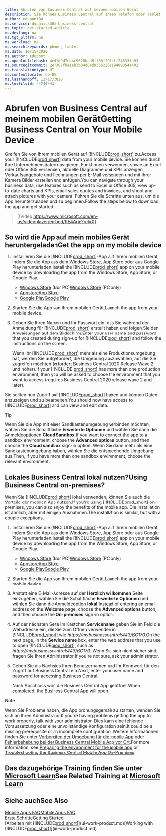 ```yaml
---
title: Abrufen von Business Central auf meinem mobilen Gerät
description: Sie können Business Central auf Ihrem Telefon oder Tablet einsehen und bearbeiten.
author: edupont04
ms.service: dynamics365-business-central
ms.topic: get-started-article
ms.devlang: na
ms.tgt_pltfrm: na
ms.workload: na
ms.search.keywords: phone, tablet
ms.date: 10/15/2020
ms.author: edupont
ms.openlocfilehash: 4ed1d9d7eb4c9628bad6ff80f296cff24833fa93
ms.sourcegitcommit: 2e7307fbe1eb3b34d0ad9356226a19409054a402
ms.translationtype: HT
ms.contentlocale: de-DE
ms.lasthandoff: 12/17/2020
ms.locfileid: "4746441"
---
```

# <a name="getting-business-central-on-your-mobile-device"></a><span data-ttu-id="ec30b-103">Abrufen von Business Central auf meinem mobilen Gerät</span><span class="sxs-lookup"><span data-stu-id="ec30b-103">Getting Business Central on Your Mobile Device</span></span>

<span data-ttu-id="ec30b-104">Greifen Sie von Ihrem mobilen Gerät auf [!INCLUDE[prod_short](includes/prod_short.md)] zu.</span><span class="sxs-lookup"><span data-stu-id="ec30b-104">Access your [!INCLUDE[prod_short](includes/prod_short.md)] data from your mobile device.</span></span> <span data-ttu-id="ec30b-105">Sie können durch Ihre Unternehmensdaten navigieren, Funktionen verwenden, sowie an Excel oder Office 365 versenden, aktuelle Diagramme und KPIs anzeigen, Verkaufsangebote und Rechnungen per E-Mail versenden und mit Ihrer Kamera Bilder erstellen und anfügen.</span><span class="sxs-lookup"><span data-stu-id="ec30b-105">You can navigate through your business data, use features such as send to Excel or Office 365, view up-to-date charts and KPIs, email sales quotes and invoices, and shoot and attach pictures with your camera.</span></span> <span data-ttu-id="ec30b-106">Führen Sie die Schritte unten aus, um die App herunterzuladen und zu beginnen.</span><span class="sxs-lookup"><span data-stu-id="ec30b-106">Follow the steps below to download the app and get started.</span></span>

> [!Video https://www.microsoft.com/en-us/videoplayer/embed/RE4Arje?rel=0]

## <a name="get-the-app-on-my-mobile-device"></a><span data-ttu-id="ec30b-107">So wird die App auf mein mobiles Gerät heruntergeladen</span><span class="sxs-lookup"><span data-stu-id="ec30b-107">Get the app on my mobile device</span></span>

1. <span data-ttu-id="ec30b-108">Installieren Sie die [!INCLUDE[prod_short](includes/prod_short.md)]-App auf Ihrem mobilen Gerät, indem Sie die App aus dem Windows Store, App Store oder aus Google Play herunterladen.</span><span class="sxs-lookup"><span data-stu-id="ec30b-108">Install the [!INCLUDE[prod_short](includes/prod_short.md)] app on your mobile device by downloading the app from the Windows Store, App Store, or Google Play.</span></span>  

   - <span data-ttu-id="ec30b-109">[Windows Store](https://go.microsoft.com/fwlink/?LinkId=734848) (Nur PC)</span><span class="sxs-lookup"><span data-stu-id="ec30b-109">[Windows Store](https://go.microsoft.com/fwlink/?LinkId=734848) (PC only)</span></span>
   - [<span data-ttu-id="ec30b-110">Appstore</span><span class="sxs-lookup"><span data-stu-id="ec30b-110">App Store</span></span>](https://go.microsoft.com/fwlink/?LinkId=734847)
   - [<span data-ttu-id="ec30b-111">Google Play</span><span class="sxs-lookup"><span data-stu-id="ec30b-111">Google Play</span></span>](https://go.microsoft.com/fwlink/?LinkId=734849)
2. <span data-ttu-id="ec30b-112">Starten Sie die App von Ihrem mobilen Gerät.</span><span class="sxs-lookup"><span data-stu-id="ec30b-112">Launch the app from your mobile device.</span></span>
3. <span data-ttu-id="ec30b-113">Geben Sie Ihren Namen und Ihr Passwort ein, das Sie während der Anmeldung für [!INCLUDE[prod_short](includes/prod_short.md)] erstellt haben und folgen Sie den Anweisungen auf dem Bildschirm.</span><span class="sxs-lookup"><span data-stu-id="ec30b-113">Enter your user name and password that you created during sign-up for [!INCLUDE[prod_short](includes/prod_short.md)] and follow the instructions on the screen.</span></span>

    <span data-ttu-id="ec30b-114">Wenn Ihr [!INCLUDE [prod_short](includes/prod_short.md)] mehr als eine Produktionsumgebung hat, werden Sie aufgefordert, die Umgebung auszuwählen, auf die Sie zugreifen möchten (erfordert Business Central 2020 Release Wave 2 und höher).</span><span class="sxs-lookup"><span data-stu-id="ec30b-114">If your [!INCLUDE [prod_short](includes/prod_short.md)] has more than one production environment, then you will be asked to choose the environment that you want to access (requires Business Central 2020 release wave 2 and later).</span></span>

<span data-ttu-id="ec30b-115">Sie sollten nun Zugriff auf [!INCLUDE[prod_short](includes/prod_short.md)] haben und können Daten anzuzeigen und zu bearbeiten.</span><span class="sxs-lookup"><span data-stu-id="ec30b-115">You should now have access to [!INCLUDE[prod_short](includes/prod_short.md)] and can view and edit data.</span></span>  

> [!TIP]
> <span data-ttu-id="ec30b-116">Wenn Sie die App mit einer Sandkastenumgebung verbinden möchten, wählen Sie die Schaltfläche **Erweiterte Optionen** und wählen Sie dann die Anmeldeoptionen **Cloud Sandbox**.</span><span class="sxs-lookup"><span data-stu-id="ec30b-116">If you want to connect the app to a sandbox environment, choose the **Advanced options** button, and then choose the **Cloud sandbox** sign-in option.</span></span> <span data-ttu-id="ec30b-117">Wenn Sie dann mehr als eine Sandkastenumgebung haben, wählen Sie die entsprechende Umgebung aus.</span><span class="sxs-lookup"><span data-stu-id="ec30b-117">Then, if you have more than one sandbox environment, choose the relevant environment.</span></span>

## <a name="using-business-central-on-premises"></a><span data-ttu-id="ec30b-118">Lokales Business Central lokal nutzen?</span><span class="sxs-lookup"><span data-stu-id="ec30b-118">Using Business Central on-premises?</span></span>

<span data-ttu-id="ec30b-119">Wenn Sie [!INCLUDE[prod_short](includes/prod_short.md)] lokal verwenden, können Sie auch die Vorteile der mobilen App nutzen.</span><span class="sxs-lookup"><span data-stu-id="ec30b-119">If you're using [!INCLUDE[prod_short](includes/prod_short.md)] on-premises, you can also enjoy the benefits of the mobile app.</span></span> <span data-ttu-id="ec30b-120">Die Installation ist ähnlich, aber mit einigen Ausnahmen.</span><span class="sxs-lookup"><span data-stu-id="ec30b-120">The installation is similar, but with a couple exceptions.</span></span>

1. <span data-ttu-id="ec30b-121">Installieren Sie die [!INCLUDE[prod_short](includes/prod_short.md)]-App auf Ihrem mobilen Gerät, indem Sie die App aus dem Windows Store, App Store oder aus Google Play herunterladen.</span><span class="sxs-lookup"><span data-stu-id="ec30b-121">Install the [!INCLUDE[prod_short](includes/prod_short.md)] app on your mobile device by downloading the app from the Windows Store, App Store, or Google Play.</span></span>  

   - <span data-ttu-id="ec30b-122">[Windows Store](https://go.microsoft.com/fwlink/?LinkId=734848) (Nur PC)</span><span class="sxs-lookup"><span data-stu-id="ec30b-122">[Windows Store](https://go.microsoft.com/fwlink/?LinkId=734848) (PC only)</span></span>
   - [<span data-ttu-id="ec30b-123">Appstore</span><span class="sxs-lookup"><span data-stu-id="ec30b-123">App Store</span></span>](https://go.microsoft.com/fwlink/?LinkId=734847)
   - [<span data-ttu-id="ec30b-124">Google Play</span><span class="sxs-lookup"><span data-stu-id="ec30b-124">Google Play</span></span>](https://go.microsoft.com/fwlink/?LinkId=734849)
2. <span data-ttu-id="ec30b-125">Starten Sie die App von Ihrem mobilen Gerät.</span><span class="sxs-lookup"><span data-stu-id="ec30b-125">Launch the app from your mobile device.</span></span>
3. <span data-ttu-id="ec30b-126">Anstatt eine E-Mail-Adresse auf der **Herzlich willkommen** Seite einzugeben, wählen Sie die Schaltfläche **Erweiterte Optionen** und wählen Sie dann die Anmeldeoption **lokal**.</span><span class="sxs-lookup"><span data-stu-id="ec30b-126">Instead of entering an email address on the **Welcome** page, choose the **Advanced options** button, and then choose the **On-premises** sign-in option.</span></span>
4. <span data-ttu-id="ec30b-127">Auf der nächsten Seite im Kästchen **Servicename** geben Sie im Feld die Webadresse ein, die Sie zum Öffnen verwenden in [!INCLUDE[prod_short](includes/prod_short.md)] wie *https://mybusinesscentral:443/BC170*.</span><span class="sxs-lookup"><span data-stu-id="ec30b-127">On the next page, in the **Service name** box, enter the web address that you use to open [!INCLUDE[prod_short](includes/prod_short.md)], such as *https://mybusinesscentral:443/BC170*.</span></span> <span data-ttu-id="ec30b-128">Wenn Sie sich nicht sicher sind, fragen Sie Ihren Administrator.</span><span class="sxs-lookup"><span data-stu-id="ec30b-128">If you're not sure, ask your administrator.</span></span>
5. <span data-ttu-id="ec30b-129">Geben Sie als Nächstes Ihren Benutzernamen und Ihr Kennwort für den Zugriff auf Business Central ein.</span><span class="sxs-lookup"><span data-stu-id="ec30b-129">Next, enter your user name and password for accessing Business Central.</span></span>

   <span data-ttu-id="ec30b-130">Nach Abschluss wird die Business Central App geöffnet.</span><span class="sxs-lookup"><span data-stu-id="ec30b-130">When completed, the Business Central App will open.</span></span>

> [!NOTE]
> <span data-ttu-id="ec30b-131">Wenn Sie Probleme haben, die App ordnungsgemäß zu starten, wenden Sie sich an Ihren Administrator.</span><span class="sxs-lookup"><span data-stu-id="ec30b-131">If you're having problems getting the app to work properly, talk with your administrator.</span></span> <span data-ttu-id="ec30b-132">Dies kann eine fehlende Voraussetzung oder eine unvollständige Konfiguration sein.</span><span class="sxs-lookup"><span data-stu-id="ec30b-132">It could be a missing prerequisite or an incomplete configuration.</span></span> <span data-ttu-id="ec30b-133">Weitere Informationen finden Sie unter [Vorbereiten der Umgebung für die mobile App](/dynamics365/business-central/dev-itpro/deployment/install-business-central-app#prereqs) oder [Fehlerbehebung bei der Business Central Mobile App vor Ort](/dynamics365/business-central/dev-itpro/developer/devenv-troubleshooting-the-mobile-app).</span><span class="sxs-lookup"><span data-stu-id="ec30b-133">For more information, see  [Preparing the environment for the mobile app](/dynamics365/business-central/dev-itpro/deployment/install-business-central-app#prereqs) or [Troubleshooting the Business Central Mobile App On-Premises](/dynamics365/business-central/dev-itpro/developer/devenv-troubleshooting-the-mobile-app).</span></span>

## <a name="see-related-training-at-microsoft-learn"></a><span data-ttu-id="ec30b-134">Das dazugehörige Training finden Sie unter [Microsoft Learn](/learn/modules/alternative-interfaces-dynamics-365-business-central/index)</span><span class="sxs-lookup"><span data-stu-id="ec30b-134">See Related Training at [Microsoft Learn](/learn/modules/alternative-interfaces-dynamics-365-business-central/index)</span></span>

## <a name="see-also"></a><span data-ttu-id="ec30b-135">Siehe auch</span><span class="sxs-lookup"><span data-stu-id="ec30b-135">See Also</span></span>

[<span data-ttu-id="ec30b-136">Mobile Apps FAQ</span><span class="sxs-lookup"><span data-stu-id="ec30b-136">Mobile Apps FAQ</span></span>](ui-mobile-faq.md)  
[<span data-ttu-id="ec30b-137">Erste Schritte</span><span class="sxs-lookup"><span data-stu-id="ec30b-137">Getting Started</span></span>](product-get-started.md)  
<span data-ttu-id="ec30b-138">[Arbeiten mit [!INCLUDE[prod_short](includes/prod_short.md)]](ui-work-product.md)</span><span class="sxs-lookup"><span data-stu-id="ec30b-138">[Working with [!INCLUDE[prod_short](includes/prod_short.md)]](ui-work-product.md)</span></span>  
